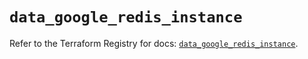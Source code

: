 # `data_google_redis_instance`

Refer to the Terraform Registry for docs: [`data_google_redis_instance`](https://registry.terraform.io/providers/hashicorp/google/5.41.0/docs/data-sources/redis_instance).
